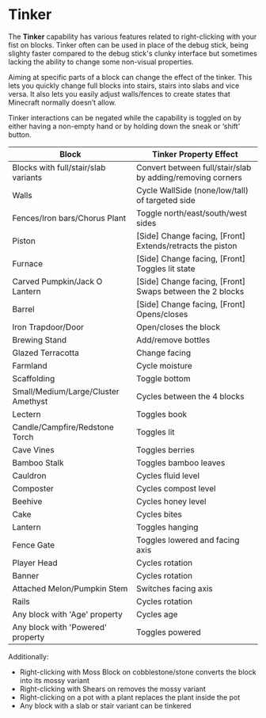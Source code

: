 # Tinker

The **Tinker** capability has various features related to right-clicking with your fist on blocks. Tinker often can be used in place of the debug stick, being slighty faster compared to the debug stick's clunky interface but sometimes lacking the ability to change some non-visual properties.

Aiming at specific parts of a block can change the effect of the tinker. This lets you quickly change full blocks into stairs, stairs into slabs and vice versa. It also lets you easily adjust walls/fences to create states that Minecraft normally doesn’t allow.

Tinker interactions can be negated while the capability is toggled on by either having a non-empty hand or by holding down the sneak or ‘shift’ button.

| Block                                | Tinker Property Effect                                     |
| ------------------------------------ | ---------------------------------------------------------- |
| Blocks with full/stair/slab variants | Convert between full/stair/slab by adding/removing corners |
| Walls                                | Cycle WallSide (none/low/tall) of targeted side            |
| Fences/Iron bars/Chorus Plant        | Toggle north/east/south/west sides                         |
| Piston                               | [Side] Change facing, [Front] Extends/retracts the piston  |
| Furnace                              | [Side] Change facing, [Front] Toggles lit state            |
| Carved Pumpkin/Jack O Lantern        | [Side] Change facing, [Front] Swaps between the 2 blocks   |
| Barrel                               | [Side] Change facing, [Front] Opens/closes                 |
| Iron Trapdoor/Door                   | Open/closes the block                                      |
| Brewing Stand                        | Add/remove bottles                                         |
| Glazed Terracotta                    | Change facing                                              |
| Farmland                             | Cycle moisture                                             |
| Scaffolding                          | Toggle bottom                                              |
| Small/Medium/Large/Cluster Amethyst  | Cycles between the 4 blocks                                |
| Lectern                              | Toggles book                                               |
| Candle/Campfire/Redstone Torch       | Toggles lit                                                |
| Cave Vines                           | Toggles berries                                            |
| Bamboo Stalk                         | Toggles bamboo leaves                                      |
| Cauldron                             | Cycles fluid level                                         |
| Composter                            | Cycles compost level                                       |
| Beehive                              | Cycles honey level                                         |
| Cake                                 | Cycles bites                                               |
| Lantern                              | Toggles hanging                                            |
| Fence Gate                           | Toggles lowered and facing axis                            |
| Player Head                          | Cycles rotation                                            |
| Banner                               | Cycles rotation                                            |
| Attached Melon/Pumpkin Stem          | Switches facing axis                                       |
| Rails                                | Cycles rotation                                            |
| Any block with 'Age' property        | Cycles age                                                 |
| Any block with 'Powered' property    | Toggles powered                                            |


Additionally:
- Right-clicking with Moss Block on cobblestone/stone converts the block into its mossy variant
- Right-clicking with Shears on removes the mossy variant 
- Right-clicking on a pot with a plant replaces the plant inside the pot
- Any block with a slab or stair variant can be tinkered